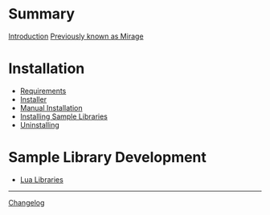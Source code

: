 <!--
SPDX-FileCopyrightText: 2024 Sam Windell
SPDX-License-Identifier: GPL-3.0-or-later
-->

# Summary

[Introduction](./introduction.md)
[Previously known as Mirage](./mirage.md)

# Installation
- [Requirements](./installation/requirements.md)
- [Installer](./installation/installer.md)
- [Manual Installation](./installation/manual-install.md)
- [Installing Sample Libraries](./installation/installing-libraries.md)
- [Uninstalling](./installation/uninstalling.md)

# Sample Library Development
- [Lua Libraries](./lua-sample-library-format.md)

-----------

[Changelog](./changelog.md)
